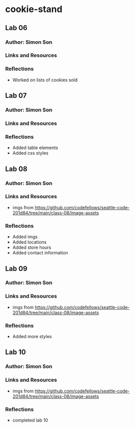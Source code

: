 # cookie-stand

## Lab 06

### Author: Simon Son

### Links and Resources

### Reflections

- Worked on lists of cookies sold

## Lab 07

### Author: Simon Son

### Links and Resources

### Reflections

- Added table elements
- Added css styles

## Lab 08

### Author: Simon Son

### Links and Resources

- imgs from https://github.com/codefellows/seattle-code-201d84/tree/main/class-08/image-assets

### Reflections

- Added imgs
- Added locations
- Added store hours
- Added contact information

## Lab 09

### Author: Simon Son

### Links and Resources

- imgs from https://github.com/codefellows/seattle-code-201d84/tree/main/class-08/image-assets

### Reflections

- Added more styles

## Lab 10

### Author: Simon Son

### Links and Resources

- imgs from https://github.com/codefellows/seattle-code-201d84/tree/main/class-08/image-assets

### Reflections

- completed lab 10